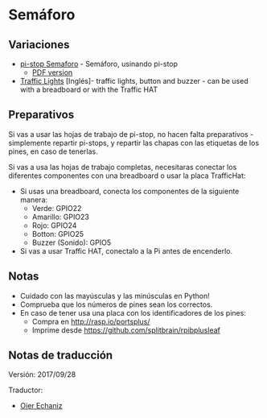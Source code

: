 # Semáforo

## Variaciones

- [pi-stop Semaforo](pi-stop-traffic-lights.md) - Semáforo, usinando pi-stop
    - [PDF version](pdf/Controlling-a-traffic-lights-sequence-with-GPIO-Zero.pdf)
- [Traffic Lights](traffic-lights.md) [Inglés]- traffic lights, button and buzzer - can be used with a breadboard or with the Traffic HAT

## Preparativos

Si vas a usar las hojas de trabajo de pi-stop, no hacen falta preparativos - simplemente repartir pi-stops, y repartir las chapas con las etiquetas de los pines, en caso de tenerlas.

Si vas a usa las hojas de trabajo completas, necesitaras conectar los diferentes componentes con una breadboard o usar la placa TrafficHat:

- Si usas una breadboard, conecta los componentes de la siguiente manera:
    - Verde: GPIO22
    - Amarillo: GPIO23
    - Rojo: GPIO24
    - Botton: GPIO25
    - Buzzer (Sonido): GPIO5
- Si vas a usar Traffic HAT, conectalo a la Pi antes de encenderlo.

## Notas

- Cuidado con las mayúsculas y las minúsculas en Python!
- Comprueba que los números de pines sean los correctos. 
- En caso de tener usa una placa con los identificadores de los pines:
    - Compra en http://rasp.io/portsplus/
    - Imprime desde https://github.com/splitbrain/rpibplusleaf

## Notas de traducción

Versión: 2017/09/28

Traductor:
 - [Oier Echaniz](https://github.com/oiertwo)

